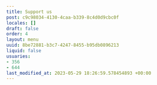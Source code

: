 ```yaml
---
title: Support us
post: c9c98034-4130-4caa-b339-8c4d0d9cbc0f
locales: []
draft: false
order: 4
layout: menu
uuid: 8be72881-b3c7-4247-8455-b95db0896213
liquid: false
usuaries:
- 356
- 644
last_modified_at: 2023-05-29 18:26:59.578454893 +00:00
---
```


